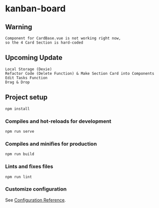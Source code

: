 # kanban-board
## Warning
```
Component for CardBase.vue is not working right now,
so the 4 Card Section is hard-coded
```
## Upcoming Update
```
Local Storage (Dexie)
Refactor Code (Delete Function) & Make Section Card into Components
Edit Tasks Function
Drag & Drop
```
## Project setup
```
npm install
```

### Compiles and hot-reloads for development
```
npm run serve
```

### Compiles and minifies for production
```
npm run build
```

### Lints and fixes files
```
npm run lint
```

### Customize configuration
See [Configuration Reference](https://cli.vuejs.org/config/).
